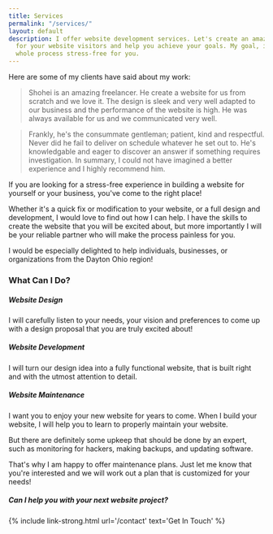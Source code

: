 ```yaml
---
title: Services
permalink: "/services/"
layout: default
description: I offer website development services. Let's create an amazing experience
  for your website visitors and help you achieve your goals. My goal, is to make the
  whole process stress-free for you.
---
```


Here are some of my clients have said about my work:

> Shohei is an amazing freelancer. He create a website for us from scratch and we love it. The design is sleek and very well adapted to our business and the performance of the website is high. He was always available for us and we communicated very well.

> Frankly, he's the consummate gentleman; patient, kind and respectful. Never did he fail to deliver on schedule whatever he set out to. He's knowledgable and eager to discover an answer if something requires investigation. In summary, I could not have imagined a better experience and I highly recommend him.

If you are looking for a stress-free experience in building a website for yourself or your business, you've come to the right place!

Whether it's a quick fix or modification to your website, or a full design and development, I would love to find out how I can help. I have the skills to create the website that you will be excited about, but more importantly I will be your reliable partner who will make the process painless for you. 

I would be especially delighted to help individuals, businesses, or organizations from the Dayton Ohio region!

### What Can I Do?

##### Website Design

I will carefully listen to your needs, your vision and preferences to come up with a design proposal that you are truly excited about! 

##### Website Development

I will turn our design idea into a fully functional website, that is built right and with the utmost attention to detail. 

##### Website Maintenance

I want you to enjoy your new website for years to come. When I build your website, I will help you to learn to properly maintain your website. 

But there are definitely some upkeep that should be done by an expert, such as monitoring for hackers, making backups, and updating software. 

That's why I am happy to offer maintenance plans. Just let me know that you're interested and we will work out a plan that is customized for your needs!

##### Can I help you with your next website project?

{% include link-strong.html url='/contact' text='Get In Touch' %}
